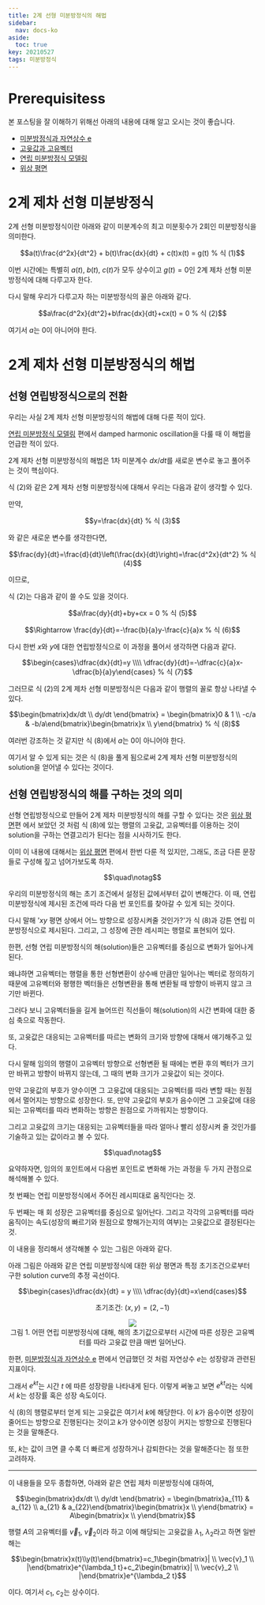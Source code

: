 ```yaml
---
title: 2계 선형 미분방정식의 해법
sidebar:
  nav: docs-ko
aside:
  toc: true
key: 20210527
tags: 미분방정식
---
```


# Prerequisitess

본 포스팅을 잘 이해하기 위해선 아래의 내용에 대해 알고 오시는 것이 좋습니다.

* [미분방정식과 자연상수 e](https://angeloyeo.github.io/2021/05/05/ODE_and_natural_number_e.html)
* [고윳값과 고유벡터](https://angeloyeo.github.io/2019/07/17/eigen_vector.html)
* [연립 미분방정식 모델링](https://angeloyeo.github.io/2021/05/11/modeling_with_systems.html)
* [위상 평면](https://angeloyeo.github.io/2021/05/12/phase_plane.html)

# 2계 제차 선형 미분방정식

2계 선형 미분방정식이란 아래와 같이 미분계수의 최고 미분횟수가 2회인 미분방정식을 의미한다.

$$a(t)\frac{d^2x}{dt^2} + b(t)\frac{dx}{dt} + c(t)x(t) = g(t) % 식 (1)$$

이번 시간에는 특별히 $a(t)$, $b(t)$, $c(t)$가 모두 상수이고 $g(t)=0$인 2계 제차 선형 미분방정식에 대해 다루고자 한다.

다시 말해 우리가 다루고자 하는 미분방정식의 꼴은 아래와 같다.

$$a\frac{d^2x}{dt^2}+b\frac{dx}{dt}+cx(t) = 0 % 식 (2)$$

여기서 $a$는 0이 아니어야 한다.

# 2계 제차 선형 미분방정식의 해법

## 선형 연립방정식으로의 전환

우리는 사실 2계 제차 선형 미분방정식의 해법에 대해 다룬 적이 있다. 

[연립 미분방정식 모델링](https://angeloyeo.github.io/2021/05/11/modeling_with_systems.html) 편에서 damped harmonic oscillation을 다룰 때 이 해법을 언급한 적이 있다. 

2계 제차 선형 미분방정식의 해법은 1차 미분계수 $dx/dt$를 새로운 변수로 놓고 풀어주는 것이 핵심이다.

식 (2)와 같은 2계 제차 선형 미분방정식에 대해서 우리는 다음과 같이 생각할 수 있다.

만약, 

$$y=\frac{dx}{dt} % 식 (3)$$

와 같은 새로운 변수를 생각한다면,

$$\frac{dy}{dt}=\frac{d}{dt}\left(\frac{dx}{dt}\right)=\frac{d^2x}{dt^2} % 식 (4)$$

이므로,

식 (2)는 다음과 같이 쓸 수도 있을 것이다.

$$a\frac{dy}{dt}+by+cx = 0 % 식 (5)$$

$$\Rightarrow \frac{dy}{dt}=-\frac{b}{a}y-\frac{c}{a}x % 식 (6)$$

다시 한번 $x$와 $y$에 대한 연립방정식으로 이 과정을 풀어서 생각하면 다음과 같다.

$$\begin{cases}\dfrac{dx}{dt}=y \\\\ \dfrac{dy}{dt}=-\dfrac{c}{a}x-\dfrac{b}{a}y\end{cases} % 식 (7)$$

그러므로 식 (2)의 2계 제차 선형 미분방정식은 다음과 같이 행렬의 꼴로 항상 나타낼 수 있다.

$$\begin{bmatrix}dx/dt \\ dy/dt \end{bmatrix} = \begin{bmatrix}0 & 1 \\ -c/a & -b/a\end{bmatrix}\begin{bmatrix}x \\ y\end{bmatrix} % 식 (8)$$

여러번 강조하는 것 같지만 식 (8)에서 $a$는 0이 아니어야 한다.

여기서 알 수 있게 되는 것은 식 (8)을 풀게 됨으로써 2계 제차 선형 미분방정식의 solution을 얻어낼 수 있다는 것이다.

## 선형 연립방정식의 해를 구하는 것의 의미

선형 연립방정식으로 만들어 2계 제차 미분방정식의 해를 구할 수 있다는 것은 [위상 평면](https://angeloyeo.github.io/2021/05/12/phase_plane.html)편 에서 보았던 것 처럼 식 (8)에 있는 행렬의 고윳값, 고유벡터를 이용하는 것이 solution을 구하는 연결고리가 된다는 점을 시사하기도 한다.

이미 이 내용에 대해서는 [위상 평면](https://angeloyeo.github.io/2021/05/12/phase_plane.html) 편에서 한번 다룬 적 있지만, 그래도, 조금 다른 문장들로 구성해 짚고 넘어가보도록 하자.

$$\quad\notag$$

우리의 미분방정식의 해는 초기 조건에서 설정된 값에서부터 값이 변해간다. 이 때, 연립 미분방정식에 제시된 조건에 따라 다음 번 포인트를 찾아갈 수 있게 되는 것이다.

다시 말해 '$xy$ 평면 상에서 어느 방향으로 성장시켜줄 것인가?'가 식 (8)과 강튼 연립 미분방정식으로 제시된다. 그리고, 그 성장에 관한 레시피는 행렬로 표현되어 있다.

한편, 선형 연립 미분방정식의 해(solution)들은 고유벡터를 중심으로 변화가 일어나게 된다.

왜냐하면 고유벡터는 행렬을 통한 선형변환이 상수배 만큼만 일어나는 벡터로 정의하기 때문에 고유벡터와 평행한 벡터들은 선형변환을 통해 변환될 때 방향이 바뀌지 않고 크기만 바뀐다.

그러다 보니 고유벡터들을 길게 늘어뜨린 직선들이 해(solution)의 시간 변화에 대한 중심 축으로 작동한다.

또, 고윳값은 대응되는 고유벡터를 따르는 변화의 크기와 방향에 대해서 얘기해주고 있다.

다시 말해 임의의 행렬이 고유벡터 방향으로 선형변환 될 때에는 변환 후의 벡터가 크기만 바뀌고 방향이 바뀌지 않는데, 그 때의 변화 크기가 고윳값이 되는 것이다.

만약 고윳값의 부호가 양수이면 그 고윳값에 대응되는 고유벡터를 따라 변할 때는 원점에서 멀어지는 방향으로 성장한다. 또, 만약 고윳값의 부호가 음수이면 그 고윳값에 대응되는 고유벡터를 따라 변화하는 방향은 원점으로 가까워지는 방향이다.

그리고 고윳값의 크기는 대응되는 고유벡터들을 따라 얼마나 빨리 성장시켜 줄 것인가를 기술하고 있는 값이라고 볼 수 있다.

$$\quad\notag$$

요약하자면, 임의의 포인트에서 다음번 포인트로 변화해 가는 과정을 두 가지 관점으로 해석해볼 수 있다.

첫 번째는 연립 미분방정식에서 주어진 레시피대로 움직인다는 것.

두 번째는 매 회 성장은 고유벡터를 중심으로 일어난다. 그리고 각각의 고유벡터를 따라 움직이는 속도(성장의 빠르기와 원점으로 향해가는지의 여부)는 고윳값으로 결정된다는 것.

이 내용을 정리해서 생각해볼 수 있는 그림은 아래와 같다.

아래 그림은 아래와 같은 연립 미분방정식에 대한 위상 평면과 특정 초기조건으로부터 구한 solution curve의 추정 곡선이다.

$$\begin{cases}\dfrac{dx}{dt} = y \\\\ \dfrac{dy}{dt}=x\end{cases}$$

$$\text{초기조건: }(x,y) = (2, -1)$$

<p align = "center">
  <img src = "https://raw.githubusercontent.com/angeloyeo/angeloyeo.github.io/master/pics/2021-05-12-phase_plane/pic6.png">
  <br> 그림 1. 어떤 연립 미분방정식에 대해, 해의 초기값으로부터 시간에 따른 성장은 고유벡터를 따라 고윳값 만큼 매번 일어난다.
</p>

한편, [미분방정식과 자연상수 e](https://angeloyeo.github.io/2021/05/05/ODE_and_natural_number_e.html) 편에서 언급했던 것 처럼 자연상수 $e$는 성장량과 관련된 지표이다.

그래서 $e^{kt}$는 시간 $t$ 에 따른 성장량을 나타내게 된다. 이렇게 써놓고 보면 $e^{kt}$라는 식에서 $k$는 성장률 혹은 성장 속도이다.

식 (8)의 행렬로부터 얻게 되는 고윳값은 여기서 $k$에 해당한다. 이 $k$가 음수이면 성장이 줄어드는 방향으로 진행된다는 것이고 $k$가 양수이면 성장이 커지는 방향으로 진행된다는 것을 말해준다.

또, $k$는 값이 크면 클 수록 더 빠르게 성장하거나 감퇴한다는 것을 말해준다는 점 또한 고려하자.

---

이 내용들을 모두 종합하면, 아래와 같은 연립 제차 미분방정식에 대하여,

$$\begin{bmatrix}dx/dt \\ dy/dt \end{bmatrix} = \begin{bmatrix}a_{11} & a_{12} \\ a_{21} & a_{22}\end{bmatrix}\begin{bmatrix}x \\ y\end{bmatrix} = A\begin{bmatrix}x \\ y\end{bmatrix}$$

행렬 $A$의 고유벡터를 $\vec v_1$, $\vec v_2$이라 하고 이에 해당되는 고윳값을 $\lambda_1$, $\lambda_2$라고 하면 일반해는

$$\begin{bmatrix}x(t)\\y(t)\end{bmatrix}=c_1\begin{bmatrix}| \\ \vec{v}_1 \\ |\end{bmatrix}e^{\lambda_1 t}+c_2\begin{bmatrix}| \\ \vec{v}_2 \\ |\end{bmatrix}e^{\lambda_2 t}$$

이다. 여기서 $c_1$, $c_2$는 상수이다.